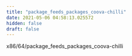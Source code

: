 ```yaml
---
title: "package_feeds_packages_coova-chilli"
date: 2021-05-06 04:58:13.025572
hidden: false
draft: false
---
```


x86/64/package_feeds_packages_coova-chilli

